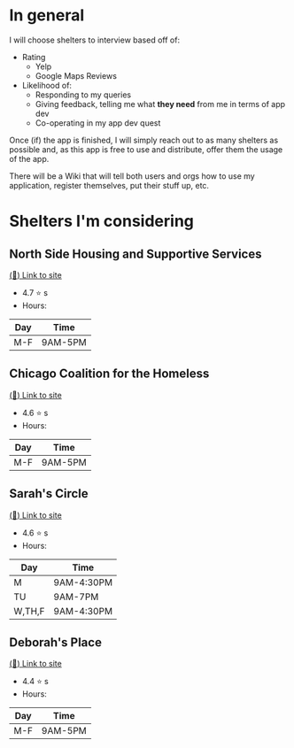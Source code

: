 

# In general
I will choose shelters to interview based off of:

- Rating
  - Yelp
  - Google Maps Reviews
- Likelihood of:
  - Responding to my queries
  - Giving feedback, telling me what **they need** from me in terms of app dev
  - Co-operating in my app dev quest

Once (if) the app is finished, I will simply reach out to as many shelters as
possible and, as this app is free to use and distribute, offer them the usage of
the app.

There will be a Wiki that will tell both users and orgs how to use my
application, register themselves, put their stuff up, etc.


# Shelters I'm considering

## North Side Housing and Supportive Services
[(:link:) Link to site](http://www.northsidehousing.org/)
- 4.7 :star: s
- Hours:

| Day      | Time       |
| -------- | ---------- |
| M-F      | 9AM-5PM    |

## Chicago Coalition for the Homeless
[(:link:) Link to site](http://www.chicagohomeless.org/)
- 4.6 :star: s
- Hours:

| Day      | Time       |
| -------- | ---------- |
| M-F      | 9AM-5PM    |

## Sarah's Circle
[(:link:) Link to site](https://www.sarahs-circle.org/)
- 4.6 :star: s
- Hours:

| Day      | Time       |
| -------- | ---------- |
| M        | 9AM-4:30PM |
| TU       | 9AM-7PM    |
| W,TH,F   | 9AM-4:30PM |

## Deborah's Place
[(:link:) Link to site](http://www.deborahsplace.org/)
- 4.4 :star: s
- Hours:

| Day      | Time       |
| -------- | ---------- |
| M-F      | 9AM-5PM    |
